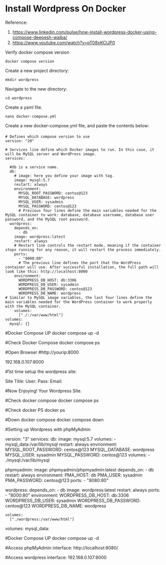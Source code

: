 # Install Wordpress On Docker

Reference:
1. https://www.linkedin.com/pulse/how-install-wordpress-docker-using-compose-deepesh-waiba/
2. https://www.youtube.com/watch?v=pT08xKClJP0

Verify docker compose version

    docker compose version

Create a new project directory:
    
    mkdir wordpress

Navigate to the new directory:
    
    cd wordpress

Create a yaml file.

    nano docker-compose.yml

Create a new docker-compose.yml file, and paste the contents below:
####
    # Defines which compose version to use
    version: "20" 
    
    # Services line define which Docker images to run. In this case, it will be MySQL server and WordPress image.
    services:
      
      #db is a service name.
      db:
        # image: here you define your image with tag.  
        image: mysql:5.7
        restart: always
        environment:
          MYSQL_ROOT_PASSWORD: centos@123
          MYSQL_DATABASE: wordpress
          MYSQL_USER: sysadmin
          MYSQL_PASSWORD: centos@123
          # Previous four lines define the main variables needed for the MySQL container to work: database, database username, database user password, and the MySQL root password.
      wordpress:
        depends_on:
          - db
        image: wordpress:latest
        restart: always
        # Restart line controls the restart mode, meaning if the container stops running for any reason, it will restart the process immediately.
        ports:
          - "8000:80"
          # The previous line defines the port that the WordPress container will use. After successful installation, the full path will look like this: http://localhost:8000
        environment:
          WORDPRESS_DB_HOST: db:3306
          WORDPRESS_DB_USER: sysadmin
          WORDPRESS_DB_PASSWORD: centos@123
          WORDPRESS_DB_NAME: wordpress
    # Similar to MySQL image variables, the last four lines define the main variables needed for the WordPress container to work properly with the MySQL container.
        volumes:
          ["./:/var/www/html"]
    volumes:
      mysql: {}
  
  
#Docker Compose UP
docker compose up -d

#Check Docker Compose
docker compose ps

#Open Browser
#http://yourip:8000

192.168.0.107:8000

#1st time setup the wordpress site:

Site Title:
User:
Pass:
Email:


#Now Enjoying! Your Wordpress Site.

#Check docker compose
docker compose ps

#Check docker PS
docker ps

#Down docker compose
docker compose down

#Setting up Wordpress with phpMyAdmin

version: "3"
services:
  db:
    image: mysql:5.7
    volumes:
      - mysql_data:/var/lib/mysql
    restart: always
    environment:
      MYSQL_ROOT_PASSWORD: centos@123
      MYSQL_DATABASE: wordpress
      MYSQL_USER: sysadmin
      MYSQL_PASSWORD: centos@123
    volumes:
      -  ./mysql:/var/lib/mysql
      
  phpmyadmin:
    image: phpmyadmin/phpmyadmin:latest
    depends_on:
      - db
    restart: always
    environment:
      PMA_HOST: db
      PMA_USER: sysadmin
      PMA_PASSWORD: centos@123
    ports:
      - "8080:80"
      
   wordpress:
    depends_on:
      - db
    image: wordpress:latest
    restart: always
    ports:
      - "8000:80"
    environment:
      WORDPRESS_DB_HOST: db:3306
      WORDPRESS_DB_USER: sysadmin
      WORDPRESS_DB_PASSWORD: centos@123
      WORDPRESS_DB_NAME: wordpress
      
    volumes:
      ["./wordpress:/var/www/html"]
volumes:
  mysql_data:
  
  
#Docker Compose UP
docker compose up -d  
  

#Access phpMyAdmin interface:
http://localhost:8080/

#Access wordpress interface:
192.168.0.107:8000

